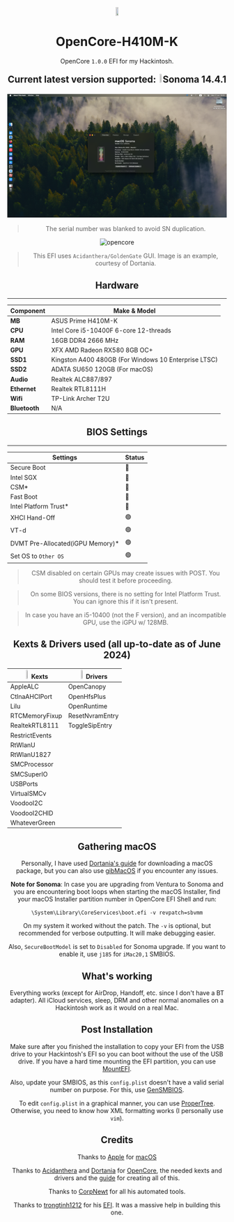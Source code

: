 <div align="center">
<img src="https://dortania.github.io/docs/latest/Logos/Logo.png" width=10% height=10%>
<h1>OpenCore-H410M-K</h1>

OpenCore `1.0.0` EFI for my Hackintosh.

<b><p style="font-size: 150%;">Current latest version supported: <img src="https://cdn.jim-nielsen.com/macos/512/macos-sonoma-2023-09-26.png?rf=1024" width=2% height=2%/>Sonoma 14.4.1</p></b>

![image](screenshot.png)
> The serial number was blanked to avoid SN duplication.

![opencore](https://dortania.github.io/OpenCore-Post-Install/assets/img/gui-nouveau.8ad4a7b4.png)
> This EFI uses `Acidanthera/GoldenGate` GUI. Image is an example, courtesy of Dortania.

<b>Hardware</b>
---------------

-----------------
| Component | Make & Model |
|-------|-----------------|
| **MB**|   ASUS Prime H410M-K|
| **CPU**|     Intel Core i5-10400F 6-core 12-threads|
| **RAM**|        16GB DDR4 2666 MHz|
| **GPU**| XFX AMD Radeon RX580 8GB OC+|
| **SSD1**|          Kingston A400 480GB (For Windows 10 Enterprise LTSC)|
| **SSD2**|          ADATA SU650 120GB (For macOS)|
| **Audio**|         Realtek ALC887/897|
| **Ethernet**|      Realtek RTL8111H|
| **Wifi**|          TP-Link Archer T2U|
| **Bluetooth**|     N/A        |           


<b>BIOS Settings</b>
-----------------
-----------------
| Settings | Status |
|-------|-----------------|
 | Secure Boot| 🔴 |
 | Intel SGX| 🔴 |
 | CSM*| 🔴 |
 | Fast Boot| 🔴 |
 | Intel Platform Trust*| 🔴 |
 | XHCI Hand-Off| 🟢 |
 | VT-d| 🟢 |
 | DVMT Pre-Allocated(iGPU Memory)* | 🟢  |
 | Set OS to `Other OS`| 🟢 |

> CSM disabled on certain GPUs may create issues with POST. You should test it before proceeding.

> On some BIOS versions, there is no setting for Intel Platform Trust. You can ignore this if it isn't present.

> In case you have an i5-10400 (not the F version), and an incompatible GPU, use the iGPU w/ 128MB.

<b>Kexts & Drivers used (all up-to-date as of June 2024)</b>
-----------------
| <img src="https://www.iconninja.com/files/916/977/123/kext-icon.png" width=10% height=10%> Kexts | <img src="https://upload.wikimedia.org/wikipedia/commons/thumb/b/b3/Terminalicon2.png/120px-Terminalicon2.png" width=10% height=10%> Drivers |
|-------|-----------------|
| AppleALC| OpenCanopy  |
| CtlnaAHCIPort| OpenHfsPlus|
| Lilu| OpenRuntime |
| RTCMemoryFixup| ResetNvramEntry |
| RealtekRTL8111| ToggleSipEntry |
| RestrictEvents| |
| RtWlanU| |
| RtWlanU1827| |
| SMCProcessor| |
| SMCSuperIO| |
| USBPorts| |
| VirtualSMCv
| VoodooI2C| |
| VoodooI2CHID| |
| WhateverGreen| |

<b>Gathering macOS</b>
----------------------
Personally, I have used [Dortania's guide](https://dortania.github.io/OpenCore-Install-Guide/installer-guide/mac-install.html#making-the-installer-in-macos) for downloading a macOS package, but you can also use [gibMacOS](https://github.com/corpnewt/gibMacOS) if you encounter any issues.

**Note for Sonoma**: In case you are upgrading from Ventura to Sonoma and you are encountering boot loops when starting the macOS Installer, find your macOS Installer partition number in OpenCore EFI Shell and run:
```
\System\Library\CoreServices\boot.efi -v revpatch=sbvmm
```
On my system it worked without the patch. The `-v` is optional, but recommended for verbose outputting. It will make debugging easier.

Also, `SecureBootModel` is set to `Disabled` for Sonoma upgrade. If you want to enable it, use `j185` for `iMac20,1` SMBIOS.

<b>What's working</b>
---------------------
Everything works (except for AirDrop, Handoff, etc. since I don't have a BT adapter). All iCloud services, sleep, DRM and other normal anomalies on a Hackintosh work as it would on a real Mac.

<b>Post Installation</b>
------------------------
Make sure after you finished the installation to copy your EFI from the USB drive to your Hackintosh's EFI so you can boot without the use of the USB drive. If you have a hard time mounting the EFI partition, you can use [MountEFI](https://github.com/corpnewt/MountEFI). 

Also, update your SMBIOS, as this `config.plist` doesn't have a valid serial number on purpose. For this, use [GenSMBIOS](https://github.com/corpnewt/GenSMBIOS).

To edit `config.plist` in a graphical manner, you can use [ProperTree](https://github.com/corpnewt/ProperTree). Otherwise, you need to know how XML formatting works (I personally use `vim`).

<b>Credits</b>
--------------
Thanks to [Apple](https://apple.com) for [macOS](https://www.apple.com/macos/)

 Thanks to [Acidanthera](https://github.com/acidanthera) and [Dortania](https://github.com/dortania) for [OpenCore](https://github.com/acidanthera/OpenCorePkg), the needed kexts and drivers and the [guide](https://dortania.github.io/OpenCore-Install-Guide/) for creating all of this.
 
 Thanks to [CorpNewt](https://github.com/corpnewt) for all his automated tools.
 
 Thanks to [trongtinh1212](https://github.com/trongtinh1212) for his [EFI](https://github.com/trongtinh1212/H410M-K-Opencore). It was a massive help in building this one.
</div>
